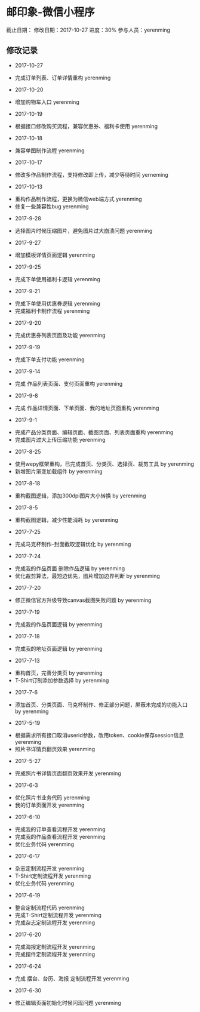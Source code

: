 # 邮印象-微信小程序
截止日期：
修改日期：2017-10-27
进度：30% 
参与人员：yerenming

## 修改记录
- 2017-10-27
* 完成订单列表、订单详情重构 yerenming

- 2017-10-20
* 增加购物车入口 yerenming

- 2017-10-19
* 根据接口修改购买流程，兼容优惠券、福利卡使用 yerenming

- 2017-10-18
* 兼容单图制作流程 yerenming

- 2017-10-17
* 修改多作品制作流程，支持修改即上传，减少等待时间 yerneming

- 2017-10-13
* 重构作品制作流程，更换为微信web端方式 yerenming
* 修复一些兼容性bug yerenming

- 2017-9-28
* 选择图片时候压缩图片，避免图片过大崩溃问题 yerenming

- 2017-9-27
* 增加模板详情页面逻辑 yerenming

- 2017-9-25
* 完成下单使用福利卡逻辑 yerenming

- 2017-9-21
* 完成下单使用优惠券逻辑 yerenming
* 完成福利卡制作流程 yerenming

- 2017-9-20
* 完成优惠券列表页面及功能 yerenming

- 2017-9-19
* 完成下单支付功能 yerenming

- 2017-9-14
* 完成 作品列表页面、支付页面重构 yerenming

- 2017-9-8
* 完成 作品详情页面、下单页面、我的地址页面重构 yerenming

- 2017-9-1
* 完成产品分类页面、编辑页面、截图页面、列表页面重构 yerenming
* 完成图片过大上传压缩功能 yerenming

- 2017-8-25
* 使用wepy框架重构，已完成首页、分类页、选择页、裁剪工具 by yerenming
* 新增图片渐变加载组件 by yerenming

- 2017-8-18
* 重构截图逻辑，添加300dpi图片大小转换 by yerenming

- 2017-8-5
* 重构截图逻辑，减少性能消耗 by yerenming

- 2017-7-25
* 完成马克杯制作-封面截取逻辑优化 by yerenming

- 2017-7-24
* 完成我的作品页面 删除作品逻辑 by yerenming
* 优化裁剪算法，最短边优先，图片增加边界判断 by yerenming

- 2017-7-20
* 修正微信官方升级导致canvas截图失败问题 by yerenming

- 2017-7-19
* 完成我的作品页面逻辑 by yerenming

- 2017-7-18
* 完成我的地址页面逻辑 by yerenming

- 2017-7-13
* 重构首页，完善分类页 by yerenming
* T-Shirt订制添加参数选择 by yerenming

- 2017-7-6
* 添加首页、分类页面、马克杯制作、修正部分问题，屏蔽未完成的功能入口 by yerenming

- 2017-5-19
* 根据需求所有接口取消userid参数，改用token、cookie保存session信息 yerenming
* 照片书详情页翻页效果 yerenming

- 2017-5-27
* 完成照片书详情页面翻页效果开发 yerenming


- 2017-6-3
* 优化照片书业务代码 yerenming
* 我的订单页面开发 yerenming

- 2017-6-10
* 完成我的订单查看流程开发 yerenming
* 完成我的作品查看流程开发 yerenming
* 优化业务代码 yerenming

- 2017-6-17
* 杂志定制流程开发 yerenming
* T-Shirt定制流程开发 yerenming
* 优化业务代码 yerenming

- 2017-6-19
* 整合定制流程代码 yerenming
* 完成T-Shirt定制流程开发 yerenming
* 完成杂志定制流程开发 yerenming

- 2017-6-20
* 完成海报定制流程开发 yerenming
* 完成摆件定制流程开发 yerenming

- 2017-6-24
* 完成 摆台、台历、海报 定制流程开发 yerenming

- 2017-6-30
* 修正编辑页面初始化时候闪现问题 yerenming
